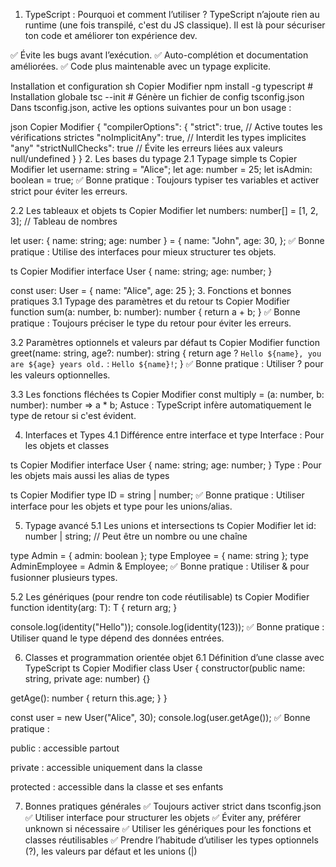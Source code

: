 1. TypeScript : Pourquoi et comment l’utiliser ?
TypeScript n’ajoute rien au runtime (une fois transpilé, c'est du JS classique). Il est là pour sécuriser ton code et améliorer ton expérience dev.

✅ Évite les bugs avant l’exécution.
✅ Auto-complétion et documentation améliorées.
✅ Code plus maintenable avec un typage explicite.

Installation et configuration
sh
Copier
Modifier
npm install -g typescript # Installation globale
tsc --init                 # Génère un fichier de config tsconfig.json
Dans tsconfig.json, active les options suivantes pour un bon usage :

json
Copier
Modifier
{
  "compilerOptions": {
    "strict": true,         // Active toutes les vérifications strictes
    "noImplicitAny": true,  // Interdit les types implicites "any"
    "strictNullChecks": true // Évite les erreurs liées aux valeurs null/undefined
  }
}
2. Les bases du typage
2.1 Typage simple
ts
Copier
Modifier
let username: string = "Alice";
let age: number = 25;
let isAdmin: boolean = true;
✅ Bonne pratique : Toujours typiser tes variables et activer strict pour éviter les erreurs.

2.2 Les tableaux et objets
ts
Copier
Modifier
let numbers: number[] = [1, 2, 3]; // Tableau de nombres

let user: { name: string; age: number } = {
  name: "John",
  age: 30,
};
✅ Bonne pratique : Utilise des interfaces pour mieux structurer tes objets.

ts
Copier
Modifier
interface User {
  name: string;
  age: number;
}

const user: User = { name: "Alice", age: 25 };
3. Fonctions et bonnes pratiques
3.1 Typage des paramètres et du retour
ts
Copier
Modifier
function sum(a: number, b: number): number {
  return a + b;
}
✅ Bonne pratique : Toujours préciser le type du retour pour éviter les erreurs.

3.2 Paramètres optionnels et valeurs par défaut
ts
Copier
Modifier
function greet(name: string, age?: number): string {
  return age ? `Hello ${name}, you are ${age} years old.` : `Hello ${name}!`;
}
✅ Bonne pratique : Utiliser ? pour les valeurs optionnelles.

3.3 Les fonctions fléchées
ts
Copier
Modifier
const multiply = (a: number, b: number): number => a * b;
Astuce : TypeScript infère automatiquement le type de retour si c'est évident.

4. Interfaces et Types
4.1 Différence entre interface et type
Interface : Pour les objets et classes

ts
Copier
Modifier
interface User {
  name: string;
  age: number;
}
Type : Pour les objets mais aussi les alias de types

ts
Copier
Modifier
type ID = string | number;
✅ Bonne pratique : Utiliser interface pour les objets et type pour les unions/alias.

5. Typage avancé
5.1 Les unions et intersections
ts
Copier
Modifier
let id: number | string; // Peut être un nombre ou une chaîne

type Admin = { admin: boolean };
type Employee = { name: string };
type AdminEmployee = Admin & Employee;
✅ Bonne pratique : Utiliser & pour fusionner plusieurs types.

5.2 Les génériques (pour rendre ton code réutilisable)
ts
Copier
Modifier
function identity<T>(arg: T): T {
  return arg;
}

console.log(identity<string>("Hello"));
console.log(identity<number>(123));
✅ Bonne pratique : Utiliser <T> quand le type dépend des données entrées.

6. Classes et programmation orientée objet
6.1 Définition d’une classe avec TypeScript
ts
Copier
Modifier
class User {
  constructor(public name: string, private age: number) {}

  getAge(): number {
    return this.age;
  }
}

const user = new User("Alice", 30);
console.log(user.getAge());
✅ Bonne pratique :

public : accessible partout

private : accessible uniquement dans la classe

protected : accessible dans la classe et ses enfants

7. Bonnes pratiques générales
✅ Toujours activer strict dans tsconfig.json
✅ Utiliser interface pour structurer les objets
✅ Éviter any, préférer unknown si nécessaire
✅ Utiliser les génériques <T> pour les fonctions et classes réutilisables
✅ Prendre l’habitude d’utiliser les types optionnels (?), les valeurs par défaut et les unions (|)

